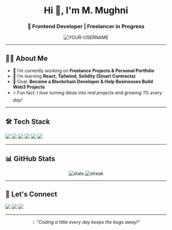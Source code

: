 <h1 align="center">Hi 👋, I'm M. Mughni</h1>
<h3 align="center">🚀  Frontend Developer | Freelancer in Progress</h3>

<p align="center">
  <img src="https://komarev.com/ghpvc/?username=YOUR-USERNAME&label=Profile%20views&color=0e75b6&style=flat" alt="YOUR-USERNAME" />
</p>

---

## 🧑‍💻 About Me
- 🔭 I’m currently working on **Freelance Projects & Personal Portfolio**
- 🌱 I’m learning **React, Tailwind, Solidity (Smart Contracts)**
- 🎯 Goal: **Become a Blockchain Developer & Help Businesses Build Web3 Projects**
- ⚡ Fun fact: *I love turning ideas into real projects and growing 1% every day!*

---

## 🛠️ Tech Stack
<p align="left">
  <img src="https://img.shields.io/badge/Code-HTML5-orange?style=for-the-badge&logo=html5" />
  <img src="https://img.shields.io/badge/Code-CSS3-blue?style=for-the-badge&logo=css3" />
  <img src="https://img.shields.io/badge/Code-JavaScript-yellow?style=for-the-badge&logo=javascript" />
  <img src="https://img.shields.io/badge/Code-React-61DAFB?style=for-the-badge&logo=react" />
  <img src="https://img.shields.io/badge/Style-TailwindCSS-38B2AC?style=for-the-badge&logo=tailwind-css" />
  <img src="https://img.shields.io/badge/Blockchain-Solidity-363636?style=for-the-badge&logo=solidity" />
</p>

---

## 📊 GitHub Stats
<p align="center">
  <img src="https://github-readme-stats.vercel.app/api?username=YOUR-USERNAME&show_icons=true&theme=radical" alt="stats" />
  <img src="https://github-readme-streak-stats.herokuapp.com/?user=YOUR-USERNAME&theme=radical" alt="streak" />
</p>

---

## 🤝 Let's Connect
<p align="left">
<a href="https://linkedin.com/in/YOUR-LINKEDIN" target="_blank"><img src="https://img.shields.io/badge/LinkedIn-blue?style=for-the-badge&logo=linkedin" /></a>
<a href="mailto:YOUR-EMAIL"><img src="https://img.shields.io/badge/Email-D14836?style=for-the-badge&logo=gmail&logoColor=white" /></a>
<a href="https://YOUR-PORTFOLIO.com" target="_blank"><img src="https://img.shields.io/badge/Portfolio-000000?style=for-the-badge&logo=About.me&logoColor=white" /></a>
</p>

---

<p align="center">💡 <i>"Coding a little every day keeps the bugs away!"</i></p>
